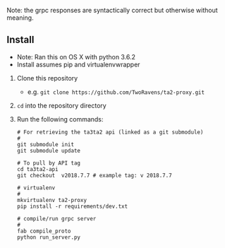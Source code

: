 
Note: the grpc responses are syntactically correct but otherwise without meaning.


## Install

- Note: Ran this on OS X with python 3.6.2
- Install assumes pip and virtualenvwrapper

1. Clone this repository
   - e.g. `git clone https://github.com/TwoRavens/ta2-proxy.git`
2. `cd` into the repository directory
3. Run the following commands:

    ```
    # For retrieving the ta3ta2 api (linked as a git submodule)
    #
    git submodule init
    git submodule update

    # To pull by API tag
    cd ta3ta2-api
    git checkout  v2018.7.7 # example tag: v 2018.7.7

    # virtualenv
    #
    mkvirtualenv ta2-proxy
    pip install -r requirements/dev.txt

    # compile/run grpc server
    #
    fab compile_proto
    python run_server.py
    ```
